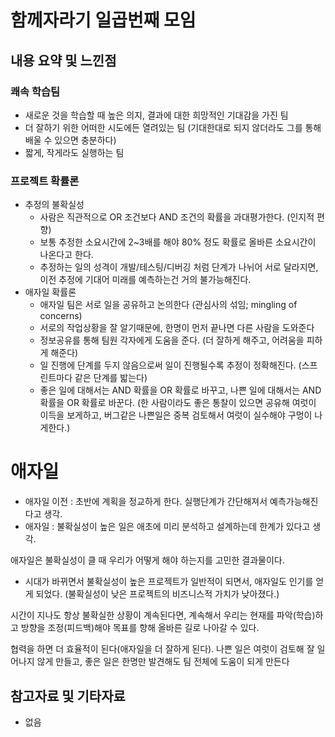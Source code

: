 # 함께자라기 일곱번째 모임

## 내용 요약 및 느낀점
### 쾌속 학습팀

- 새로운 것을 학습할 때 높은 의지, 결과에 대한 희망적인 기대감을 가진 팀
- 더 잘하기 위한 어떠한 시도에든 열려있는 팀 (기대한대로 되지 않더라도 그를 통해 배울 수 있으면 충분하다)
- 짧게, 작게라도 실행하는 팀

### 프로젝트 확률론

- 추정의 불확실성
    - 사람은 직관적으로 OR 조건보다 AND 조건의 확률을 과대평가한다. (인지적 편향)
    - 보통 추정한 소요시간에 2~3배를 해야 80% 정도 확률로 올바른 소요시간이 나온다고 한다.
    - 추정하는 일의 성격이 개발/테스팅/디버깅 처럼 단계가 나뉘어 서로 달라지면, 이전 추정에 기대어 미래를 예측하는건 거의 불가능해진다.
- 애자일 확률론
    - 애자일 팀은 서로 일을 공유하고 논의한다 (관심사의 섞임; mingling of concerns)
    - 서로의 작업상황을 잘 알기때문에, 한명이 먼저 끝나면 다른 사람을 도와준다
    - 정보공유를 통해 팀원 각자에게 도움을 준다. (더 잘하게 해주고, 어려움을 피하게 해준다)
    - 일 진행에 단계를 두지 않음으로써 일이 진행될수록 추정이 정확해진다. (스프린트마다 같은 단계를 밟는다)
    - 좋은 일에 대해서는 AND 확률을 OR 확률로 바꾸고, 나쁜 일에 대해서는 AND 확률을 OR 확률로 바꾼다. (한 사람이라도 좋은 통찰이 있으면 공유해 여럿이 이득을 보게하고, 버그같은 나쁜일은 중복 검토해서 여럿이 실수해야 구멍이 나게한다.)

# 애자일

- 애자일 이전 : 초반에 계획을 정교하게 한다. 실행단계가 간단해져서 예측가능해진다고 생각.
- 애자일 : 불확실성이 높은 일은 애초에 미리 분석하고 설계하는데 한계가 있다고 생각.

애자일은 불확실성이 클 때 우리가 어떻게 해야 하는지를 고민한 결과물이다.

- 시대가 바뀌면서 불확실성이 높은 프로젝트가 일반적이 되면서, 애자일도 인기를 얻게 되었다. (불확실성이 낮은 프로젝트의 비즈니스적 가치가 낮아졌다.)

시간이 지나도 항상 불확실한 상황이 계속된다면, 계속해서 우리는 현재를 파악(학습)하고 방향을 조정(피드백)해야 목표를 향해 올바른 길로 나아갈 수 있다.

협력을 하면 더 효율적이 된다(애자일을 더 잘하게 된다). 나쁜 일은 여럿이 검토해 잘 일어나지 않게 만들고, 좋은 일은 한명만 발견해도 팀 전체에 도움이 되게 만든다

## 참고자료 및 기타자료
- 없음
